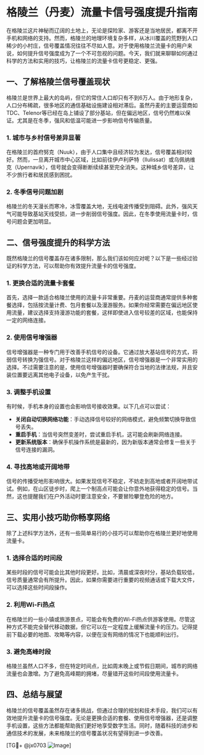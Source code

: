 # 格陵兰（丹麦）流量卡信号强度提升指南

在格陵兰这片神秘而辽阔的土地上，无论是探险家、游客还是当地居民，都离不开手机和网络的支持。然而，格陵兰的地理环境复杂多样，从冰川覆盖的荒野到人口稀少的小村庄，信号覆盖情况往往不尽如人意。对于使用格陵兰流量卡的用户来说，如何提升信号强度成为了一个不可忽视的问题。今天，我们就来聊聊如何通过科学的方法和实用的技巧，让格陵兰的流量卡信号更稳定、更强。

## 一、了解格陵兰信号覆盖现状

格陵兰是世界上最大的岛屿，但它的常住人口却只有不到6万人。由于地形复杂，人口分布稀疏，很多地区的通信基础设施建设相对滞后。虽然丹麦的主要运营商如TDC、Telenor等已经在岛上铺设了部分基站，但在偏远地区，信号仍然难以保证。尤其是在冬季，强风和低温可能进一步影响信号传输质量。

### 1. 城市与乡村信号差异显著
在格陵兰的首府努克（Nuuk），由于人口集中且经济较为发达，信号覆盖相对较好。然而，一旦离开城市中心区域，比如前往伊卢利萨特（Ilulissat）或乌佩纳维克（Upernavik），信号就会变得断断续续甚至完全消失。这种城乡信号差异，让不少旅行者和居民感到困扰。

### 2. 冬季信号问题加剧
格陵兰的冬天漫长而寒冷，冰雪覆盖大地，无线电波传播受到阻碍。此外，强风天气可能导致基站天线受损，进一步削弱信号强度。因此，在冬季使用流量卡时，信号问题会更加明显。

## 二、信号强度提升的科学方法

既然格陵兰的信号覆盖存在诸多限制，那么我们该如何应对呢？以下是一些经过验证的科学方法，可以帮助你有效提升流量卡的信号强度。

### 1. 更换合适的流量卡套餐
首先，选择一款适合格陵兰使用的流量卡非常重要。丹麦的运营商通常提供多种套餐选择，包括按流量计费、包月套餐以及漫游服务。如果你经常需要在偏远地区使用流量，建议选择支持漫游功能的套餐，这样即使进入信号较差的区域，也能保持一定的网络连接。

### 2. 使用信号增强器
信号增强器是一种专门用于改善手机信号的设备。它通过放大基站信号的方式，将弱信号转换为强信号。对于格陵兰这样的偏远地区，信号增强器是一个非常实用的选择。不过需要注意的是，使用信号增强器时要确保符合当地的法律法规，并且安装位置要远离其他电子设备，以免产生干扰。

### 3. 调整手机设置
有时候，手机本身的设置也会影响信号接收效果。以下几点可以尝试：
- **关闭自动切换网络功能**：手动选择信号较好的网络模式，避免频繁切换导致信号丢失。
- **重启手机**：当信号突然变差时，尝试重启手机，这可能会刷新网络连接。
- **更新系统版本**：确保手机操作系统是最新的，因为新版本通常会修复一些关于信号连接的漏洞。

### 4. 寻找高地或开阔地带
信号的传播受地形影响很大。如果发现信号不稳定，不妨走到高地或者开阔地带试试。例如，在山区徒步时，爬上一个制高点可能会让你意外地获得稳定的信号。当然，这也提醒我们在户外活动时要注意安全，不要冒险攀登危险的地方。

## 三、实用小技巧助你畅享网络

除了上述科学方法外，还有一些简单易行的小技巧可以帮助你在格陵兰更好地使用流量卡。

### 1. 选择合适的时间段
某些时段的信号可能会比其他时段更好。比如，清晨或深夜时分，基站负载较低，信号质量通常会有所提升。因此，如果你需要进行重要的视频通话或下载大文件，可以选择这些时间段操作。

### 2. 利用Wi-Fi热点
在格陵兰的一些小镇或旅游景点，可能会有免费的Wi-Fi热点供游客使用。尽管这种方式不能完全替代移动数据，但它可以在一定程度上缓解流量卡的压力。记得提前下载必要的地图、攻略等内容，以便在没有网络的情况下也能顺利出行。

### 3. 避免高峰时段
格陵兰虽然人口不多，但在特定时间点，比如周末晚上或节假日期间，城市的网络流量也会激增。为了避免高峰期的拥堵，尽量错开这些时间段使用流量卡。

## 四、总结与展望

格陵兰的信号覆盖虽然存在诸多挑战，但通过合理的规划和技术手段，我们可以有效地提升流量卡的信号强度。无论是更换合适的套餐、使用信号增强器，还是调整手机设置，这些方法都能帮助我们更好地享受数字生活。同时，随着科技的进步和通信技术的发展，未来格陵兰的信号覆盖状况有望得到进一步改善。

[TG💪+ @jx0703 ![Image](https://github.com/user-attachments/assets/dbca1d08-cadb-493c-b0ec-ad6f7a83f270)]